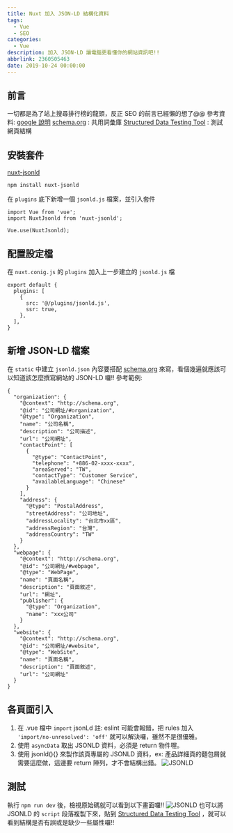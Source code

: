 ```yaml
---
title: Nuxt 加入 JSON-LD 結構化資料
tags:
  - Vue
  - SEO
categories:
  - Vue
description: 加入 JSON-LD 讓電腦更看懂你的網站資訊吧!!
abbrlink: 2360505463
date: 2019-10-24 00:00:00
---
```

## 前言
一切都是為了站上搜尋排行榜的龍頭，反正 SEO 的前言已經懶的想了@@
參考資料:
[google 說明](https://developers.google.com/search/docs/data-types/product)
[schema.org](https://schema.org/) : 共用詞彙庫
[Structured Data Testing Tool](https://search.google.com/structured-data/testing-tool/u/0/) : 測試網頁結構

## 安裝套件
[nuxt-jsonld](https://github.com/ymmooot/nuxt-jsonld)
```
npm install nuxt-jsonld
```
在 `plugins` 底下新增一個 `jsonld.js` 檔案，並引入套件
```
import Vue from 'vue';
import NuxtJsonld from 'nuxt-jsonld';

Vue.use(NuxtJsonld);
```

## 配置設定檔
在 `nuxt.conig.js` 的 `plugins` 加入上一步建立的 `jsonld.js` 檔
```
export default {
  plugins: [
    {
      src: '@/plugins/jsonld.js',
      ssr: true,
    },
  ],
}
```

## 新增 JSON-LD 檔案
在 `static` 中建立 `jsonld.json` 內容要搭配 [schema.org](https://schema.org/) 來寫，看個幾遍就應該可以知道該怎麼撰寫網站的 JSON-LD 囉!!
參考範例:
```
{
  "organization": {
    "@context": "http://schema.org",
    "@id": "公司網址/#organization",
    "@type": "Organization",
    "name": "公司名稱",
    "description": "公司描述",
    "url": "公司網址",
    "contactPoint": [
      {
        "@type": "ContactPoint",
        "telephone": "+886-02-xxxx-xxxx",
        "areaServed": "TW",
        "contactType": "Customer Service",
        "availableLanguage": "Chinese"
      }
    ],
    "address": {
      "@type": "PostalAddress",
      "streetAddress": "公司地址",
      "addressLocality": "台北市xx區",
      "addressRegion": "台灣",
      "addressCountry": "TW"
    }
  },
  "webpage": {
    "@context": "http://schema.org",
    "@id": "公司網址/#webpage",
    "@type": "WebPage",
    "name": "頁面名稱",
    "description": "頁面敘述",
    "url": "網址",
    "publisher": {
      "@type": "Organization",
      "name": "xxx公司"
    }
  },
  "website": {
    "@context": "http://schema.org",
    "@id": "公司網址/#website",
    "@type": "WebSite",
    "name": "頁面名稱",
    "description": "頁面敘述",
    "url": "公司網址"
  }
}
```

## 各頁面引入
1. 在 .vue 檔中 `import` jsonLd
註: eslint 可能會報錯，把 rules 加入 `'import/no-unresolved': 'off'` 就可以解決囉，雖然不是很優雅。
2. 使用 `asyncData` 取出 JSONLD 資料，必須是 return 物件喔。
3. 使用 jsonld(){} 來製作該頁專屬的 JSONLD 資料，ex: 產品詳細頁的麵包屑就需要這麼做，這邊要 return 陣列，才不會結構出錯。
![JSONLD](https://i.imgur.com/3r20Rtb.png)

## 測試
執行 `npm run dev` 後，檢視原始碼就可以看到以下畫面囉!!
![JSONLD](https://i.imgur.com/W2GjE71.png)
也可以將 JSONLD 的 `script` 段落複製下來，貼到 [Structured Data Testing Tool](https://search.google.com/structured-data/testing-tool/u/0/) ，就可以看到結構是否有誤或是缺少一些屬性囉!!